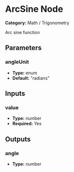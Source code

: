 
# ArcSine Node

**Category:** Math / Trigonometry

Arc sine function

## Parameters


### angleUnit
- **Type:** enum
- **Default:** "radians"





## Inputs


### value
- **Type:** number
- **Required:** Yes



## Outputs


### angle
- **Type:** number




